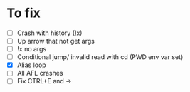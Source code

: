# To fix
- [ ] Crash with history (!x)
- [ ] Up arrow that not get args
- [ ] !x no args
- [ ] Conditional jump/ invalid read with cd (PWD env var set)
- [x] Alias loop
- [ ] All AFL crashes
- [ ] Fix CTRL+E and ->
